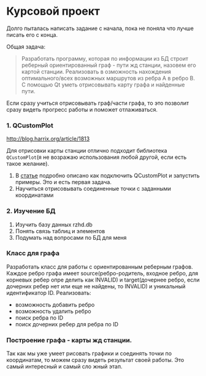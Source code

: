 # Курсовой проект
Долго пыталась написать задание с начала, пока не поняла что лучше писать его с конца.

Общая задача:
> Разработать программу, которая по информации из БД строит реберный ориентированный граф - пути жд станции, назовем его картой станции. Реализовать в
озможность нахождения оптимального/всех возможных маршрутов из ребра A в ребро B. С помощью Qt уметь отрисовывать карту графа и найденные пути.

Если сразу учиться отрисовывать граф/части графа, то это позволит сразу видеть прогресс работы и поможет отлаживаться.

### 1. QCustomPlot
http://blog.harrix.org/article/1813

Для отрисовки карты станции отлично подходит библиотека `QCustomPlot`(я не возражаю использования любой другой, если есть такое желание).
1. В [статье](http://blog.harrix.org/article/1813) подробно описано как подключить QCustomPlot и запустить примеры.
Это и есть первая задача.
2. Научиться отрисовывать соединенные точки с заданными координатами


### 2. Изучение БД
1. Изучить базу данных rzhd.db
2. Понять связь таблиц и элементов
3. Подумать над вопросами по БД для меня

### Класс для графа
Разработать класс для работы с ориентированным реберным графов. Каждое ребро графа имеет source(ребро-родитель, входное ребро, для корневых ребер опре
делить как INVALID) и target(дочернее ребро, если дочерних ребер нет или еще не найдены, то INVALID) и уникальный идентификатор ID. Реализовать:
*  возможность добавить ребро
*  возможность удалить ребро
*  поиск ребра по ID
*  поиск дочерних ребер для ребра по ID

### Построение графа - карты жд станции.
Так как мы уже умеет рисовать графики и соединять точки по координатам, то можем сразу видеть результат своей работы. Это самый интересный и самый сло
жный этап.
